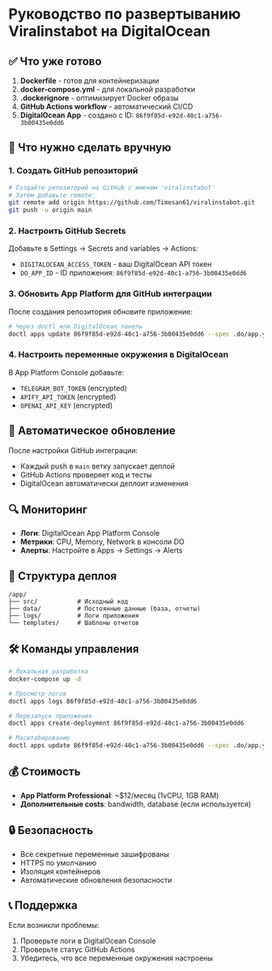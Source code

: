 # Руководство по развертыванию Viralinstabot на DigitalOcean

## ✅ Что уже готово

1. **Dockerfile** - готов для контейнеризации
2. **docker-compose.yml** - для локальной разработки
3. **.dockerignore** - оптимизирует Docker образы
4. **GitHub Actions workflow** - автоматический CI/CD
5. **DigitalOcean App** - создано с ID: `86f9f85d-e92d-40c1-a756-3b00435e0dd6`

## 🔧 Что нужно сделать вручную

### 1. Создать GitHub репозиторий
```bash
# Создайте репозиторий на GitHub с именем 'viralinstabot'
# Затем добавьте remote:
git remote add origin https://github.com/Timosan61/viralinstabot.git
git push -u origin main
```

### 2. Настроить GitHub Secrets
Добавьте в Settings → Secrets and variables → Actions:
- `DIGITALOCEAN_ACCESS_TOKEN` - ваш DigitalOcean API токен
- `DO_APP_ID` - ID приложения: `86f9f85d-e92d-40c1-a756-3b00435e0dd6`

### 3. Обновить App Platform для GitHub интеграции
После создания репозитория обновите приложение:
```bash
# Через doctl или DigitalOcean панель
doctl apps update 86f9f85d-e92d-40c1-a756-3b00435e0dd6 --spec .do/app.yaml
```

### 4. Настроить переменные окружения в DigitalOcean
В App Platform Console добавьте:
- `TELEGRAM_BOT_TOKEN` (encrypted)
- `APIFY_API_TOKEN` (encrypted) 
- `OPENAI_API_KEY` (encrypted)

## 🚀 Автоматическое обновление

После настройки GitHub интеграции:
- Каждый push в `main` ветку запускает деплой
- GitHub Actions проверяет код и тесты
- DigitalOcean автоматически деплоит изменения

## 🔍 Мониторинг

- **Логи**: DigitalOcean App Platform Console
- **Метрики**: CPU, Memory, Network в консоли DO
- **Алерты**: Настройте в Apps → Settings → Alerts

## 📁 Структура деплоя

```
/app/
├── src/           # Исходный код
├── data/          # Постоянные данные (база, отчеты)
├── logs/          # Логи приложения  
└── templates/     # Шаблоны отчетов
```

## 🛠 Команды управления

```bash
# Локальная разработка
docker-compose up -d

# Просмотр логов
doctl apps logs 86f9f85d-e92d-40c1-a756-3b00435e0dd6

# Перезапуск приложения
doctl apps create-deployment 86f9f85d-e92d-40c1-a756-3b00435e0dd6

# Масштабирование
doctl apps update 86f9f85d-e92d-40c1-a756-3b00435e0dd6 --spec .do/app.yaml
```

## 💰 Стоимость

- **App Platform Professional**: ~$12/месяц (1vCPU, 1GB RAM)
- **Дополнительные costs**: bandwidth, database (если используется)

## 🔒 Безопасность

- Все секретные переменные зашифрованы
- HTTPS по умолчанию
- Изоляция контейнеров
- Автоматические обновления безопасности

## 📞 Поддержка

Если возникли проблемы:
1. Проверьте логи в DigitalOcean Console
2. Проверьте статус GitHub Actions
3. Убедитесь, что все переменные окружения настроены